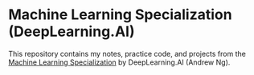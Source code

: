 # Machine Learning Specialization (DeepLearning.AI)

This repository contains my notes, practice code, and projects from the [Machine Learning Specialization](https://www.coursera.org/specializations/machine-learning-introduction) by DeepLearning.AI (Andrew Ng).
